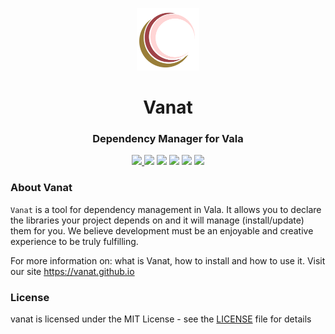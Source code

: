 <p align="center">
    <img width="100" height="100" src="https://raw.githubusercontent.com/vanat/brand/master/logo.png">
    <h1 align="center">Vanat</h1>
    <h3 align="center">Dependency Manager for Vala</h3>
</p>
<p align="center">
    <a href="https://vanat.slack.com/" target="_blank">
        <img src="https://img.shields.io/badge/chat-on%20slack-FCA388.svg">
    </a>
    <img src="https://api.travis-ci.org/vanat/vanat.svg?branch=development">
    <img src="https://img.shields.io/badge/vala-v0.36.12-yellow.svg">
    <img src="https://img.shields.io/badge/meson-v0.40-brightgreen.svg">
    <img src="https://img.shields.io/badge/stable-v0.1.0-blue.svg">
    <img src="https://img.shields.io/github/license/mashape/apistatus.svg">
</p>

### About Vanat

`Vanat` is a tool for dependency management in Vala. It allows you to declare the libraries your project depends on and it will manage (install/update) them for you. We believe development must be an enjoyable and creative experience to be truly fulfilling.

For more information on: what is Vanat, how to install and how to use it. Visit our site https://vanat.github.io

### License

vanat is licensed under the MIT License - see the [LICENSE](LICENSE.md) file for details
